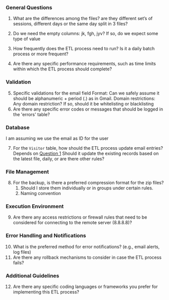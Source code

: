 

### General Questions

1. What are the differences among the files? are they different set’s of sessions, different days or the same day split in 3 files?

2. Do we need the empty columns: jk, fgh, jyv? If so, do we expect some type of value

3. How frequently does the ETL process need to run? Is it a daily batch process or more frequent?

4. Are there any specific performance requirements, such as time limits within which the ETL process should complete?

### Validation

5. Specific validations for the email field
   Format: Can we safely assume it should be alphanumeric + period (.) as in Gmail.
   Domain restrictions: Any domain restriction? If so, should it be whitelisting or blacklisting
6. Are there any specific error codes or messages that should be logged in the 'errors' table?

### Database

I am assuming we use the email as ID for the user

7. For the `Visitor` table, how should the ETL process update email entries? Depends on <u>Question 1</u>
   Should it update the existing records based on the latest file, daily, or are there other rules?

### File Management
8. For the backup, is there a preferred compression format for the zip files?
   1. Should I store them individually or in groups under certain rules.
   2. Naming convention


### Execution Environment

9. Are there any access restrictions or firewall rules that need to be considered for connecting to the remote server (8.8.8.8)?

### Error Handling and Notifications

10. What is the preferred method for error notifications? (e.g., email alerts, log files)
11. Are there any rollback mechanisms to consider in case the ETL process fails?

### Additional Guidelines
12. Are there any specific coding languages or frameworks you prefer for implementing this ETL process?
